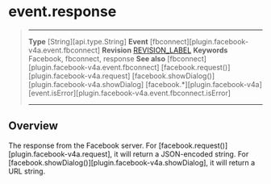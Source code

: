 
# event.response

> --------------------- ------------------------------------------------------------------------------------------
> __Type__              [String][api.type.String]
> __Event__             [fbconnect][plugin.facebook-v4a.event.fbconnect]
> __Revision__          [REVISION_LABEL](REVISION_URL)
> __Keywords__          Facebook, fbconnect, response
> __See also__          [fbconnect][plugin.facebook-v4a.event.fbconnect]
>						[facebook.request()][plugin.facebook-v4a.request]
>                       [facebook.showDialog()][plugin.facebook-v4a.showDialog]
>						[facebook.*][plugin.facebook-v4a]
>                       [event.isError][plugin.facebook-v4a.event.fbconnect.isError]
> --------------------- ------------------------------------------------------------------------------------------

## Overview

The response from the Facebook server. For [facebook.request()][plugin.facebook-v4a.request], it will return a <nobr>JSON-encoded</nobr> string. For [facebook.showDialog()][plugin.facebook-v4a.showDialog], it will return a URL string.
